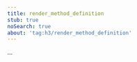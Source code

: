 ```yaml
---
title: render_method_definition
stub: true
noSearch: true
about: 'tag:h3/render_method_definition'
---
```

  ...
  